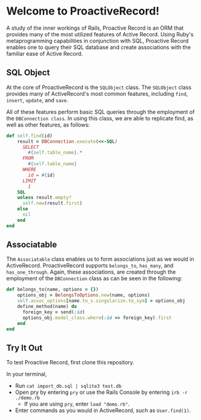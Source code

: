 # Welcome to ProactiveRecord!

A study of the inner workings of Rails, Proactive Record is an ORM that provides many of the most utilized features of Active Record. Using Ruby's metaprogramming capabilities in conjunction with SQL, Proactive Record enables one to query their SQL database and create associations with the familiar ease of Active Record.

## SQL Object

At the core of ProactiveRecord is the ```SQLObject``` class. The ```SQLObject``` class provides many of ActiveRecord's most common features, including ```find```, ```insert```, ```update```, and ```save```.

All of these features perform basic SQL queries through the employment of the ```DBConnection class```. In using this class, we are able to replicate find, as well as other features, as follows:

```ruby
def self.find(id)
    result = DBConnection.execute(<<-SQL)
      SELECT
        #{self.table_name}.*
      FROM
        #{self.table_name}
      WHERE
        id = #{id}
      LIMIT
        1
    SQL
    unless result.empty?
      self.new(result.first)
    else
      nil
    end
end
```

## Associatable

The ```Associatable``` class enables us to form associations just as we would in ActiveRecord. ProactiveRecord supports ```belongs_to```, ```has_many```, and ```has_one_through```. Again, these associations, are created through the employment of the ```DBConnection``` class as can be seen in the following:

```ruby
def belongs_to(name, options = {})
    options_obj = BelongsToOptions.new(name, options)
    self.assoc_options[name.to_s.singularize.to_sym] = options_obj
    define_method(name) do
      foreign_key = send(:id)
      options_obj.model_class.where(:id => foreign_key).first
    end
end
```

## Try It Out

To test Proactive Record, first clone this repository.

In your terminal,
   * Run ```cat import_db.sql | sqlite3 test.db```
   * Open pry by entering ```pry``` or use the Rails Console by entering ```irb -r ./demo.rb```
       - If you are using ```pry```, enter ```load "demo.rb"```.
   * Enter commands as you would in ActiveRecord, such as ```User.find(1)```.
    
    
